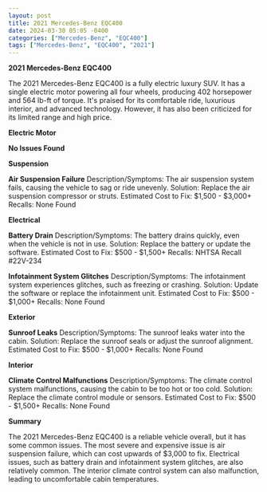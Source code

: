 ```yaml
---
layout: post
title: 2021 Mercedes-Benz EQC400
date: 2024-03-30 05:05 -0400
categories: ["Mercedes-Benz", "EQC400"]
tags: ["Mercedes-Benz", "EQC400", "2021"]
---
```

**2021 Mercedes-Benz EQC400**

The 2021 Mercedes-Benz EQC400 is a fully electric luxury SUV. It has a single electric motor powering all four wheels, producing 402 horsepower and 564 lb-ft of torque. It's praised for its comfortable ride, luxurious interior, and advanced technology. However, it has also been criticized for its limited range and high price.

**Electric Motor**

**No Issues Found**

**Suspension**

**Air Suspension Failure**
Description/Symptoms: The air suspension system fails, causing the vehicle to sag or ride unevenly.
Solution: Replace the air suspension compressor or struts.
Estimated Cost to Fix: $1,500 - $3,000+
Recalls: None Found

**Electrical**

**Battery Drain**
Description/Symptoms: The battery drains quickly, even when the vehicle is not in use.
Solution: Replace the battery or update the software.
Estimated Cost to Fix: $500 - $1,500+
Recalls: NHTSA Recall #22V-234

**Infotainment System Glitches**
Description/Symptoms: The infotainment system experiences glitches, such as freezing or crashing.
Solution: Update the software or replace the infotainment unit.
Estimated Cost to Fix: $500 - $1,000+
Recalls: None Found

**Exterior**

**Sunroof Leaks**
Description/Symptoms: The sunroof leaks water into the cabin.
Solution: Replace the sunroof seals or adjust the sunroof alignment.
Estimated Cost to Fix: $500 - $1,000+
Recalls: None Found

**Interior**

**Climate Control Malfunctions**
Description/Symptoms: The climate control system malfunctions, causing the cabin to be too hot or too cold.
Solution: Replace the climate control module or sensors.
Estimated Cost to Fix: $500 - $1,500+
Recalls: None Found

**Summary**

The 2021 Mercedes-Benz EQC400 is a reliable vehicle overall, but it has some common issues. The most severe and expensive issue is air suspension failure, which can cost upwards of $3,000 to fix. Electrical issues, such as battery drain and infotainment system glitches, are also relatively common. The interior climate control system can also malfunction, leading to uncomfortable cabin temperatures.
